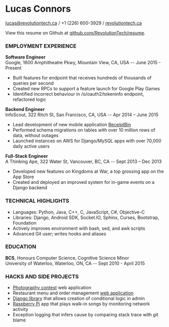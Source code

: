 Lucas Connors
==

lucas@revolutiontech.ca / +1 (226) 600-3929 / [revolutiontech.ca](http://revolutiontech.ca)

View this resume on Github at [github.com/RevolutionTech/resume](http://www.github.com/RevolutionTech/resume).

### EMPLOYMENT EXPERIENCE

**Software Engineer**
<br />Google, 1600 Amphitheatre Pkwy, Mountain View, CA, USA -- June 2015 - Present

- Built features for endpoint that receives hundreds of thousands of queries per second
- Created new RPCs to support a feature launch for Google Play Games
- Identified incorrect behaviour in /o/oauth2/tokeninfo endpoint, refactored logic

**Backend Engineer**
<br />InfoScout, 322 Ritch St, San Francisco, CA, USA -- Apr 2014 – June 2015

- Lead development of new mobile application [ReceiptBin](http://receiptbinapp.com/)
- Performed schema migrations on tables with over 10 million rows of data, without outages
- Launched instances on AWS for Django/MySQL apps with over 70,000 daily active users

**Full-Stack Engineer**
<br />A Thinking Ape, 322 Water St, Vancouver, BC, CA -- Sept 2013 – Dec 2013

- Developed new features on Kingdoms at War, a top grossing app on the App Store
- Created and deployed an improved system for in-game events on a Django backend

### TECHNICAL HIGHLIGHTS

- Languages: Python, Java, C++, C, JavaScript, C#, Objective-C
- Libraries: Django, Android SDK, Socket.IO, Sphinx, Curses, Bootstrap, Foundation
- Actively improves environment with bash, sed, and awk scripts
- Advanced Git user; writes hooks and aliases

### EDUCATION

**BCS**, Honours Computer Science, Cognitive Science Minor
<br />University of Waterloo, Waterloo, ON, CA -- Sept 2010 - April 2015

### HACKS AND SIDE PROJECTS

- [Photography contest](https://github.com/RevolutionTech/flamingo) web application
- Restaurant menu and order management [web application](https://bitbucket.org/RevolutionTech/seared-quail)
- [Django library](https://github.com/RevolutionTech/django-conditions) that allows creation of conditional logic in admin
- [Raspberry Pi](https://github.com/RevolutionTech/hummingbird) app that plays walk-in songs by monitoring network activity
- Exception logging that infers cause by comparing stack trace with git blame
